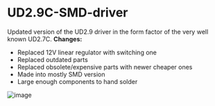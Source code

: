 # UD2.9C-SMD-driver
Updated version of the UD2.9 driver in the form factor of the very well known UD2.7C.
**Changes:**
- Replaced 12V linear regulator with switching one
- Replaced outdated parts
- Replaced obsolete/expensive parts with newer cheaper ones
- Made into mostly SMD version
- Large enough components to hand solder


![image](https://github.com/user-attachments/assets/29c775ab-b7bb-4658-bc65-c074fd7ae4e5)
